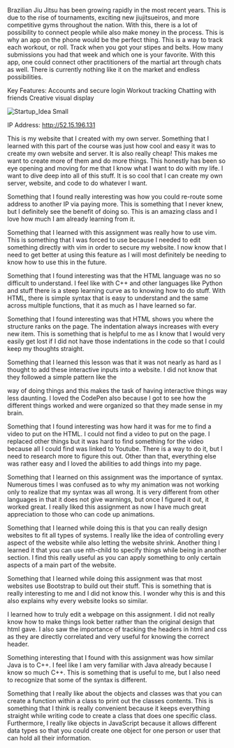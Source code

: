 Brazilian Jiu Jitsu has been growing rapidly in the most recent years. This is due to the rise of tournaments, exciting new jiujitsueiros, and more competitive gyms throughout the nation. With this, there is a lot of possibility to connect people while also make money in the process. This is why an app on the phone would be the perfect thing. This is a way to track each workout, or roll. Track when you got your stipes and belts. How many submissions you had that week and which one is your favorite. With this app, one could connect other practitioners of the martial art through chats as well. There is currently nothing like it on the market and endless possibilities.

Key Features:
Accounts and secure login
Workout tracking
Chatting with friends
Creative visual display

![Startup_Idea Small](https://user-images.githubusercontent.com/123616859/215050634-f116d183-6583-48ad-9308-7d5dc7c12f0d.jpeg)



IP Address: http://52.15.196.131

This is my website that I created with my own server. Something that I learned with this part of the course was just how cool and easy it was to create my own website and server. It is also really cheap! This makes me want to create more of them and do more things. This honestly has been so eye opening and moving for me that I know what I want to do with my life. I want to dive deep into all of this stuff. It is so cool that I can create my own server, website, and code to do whatever I want.

Something that I found really interesting was how you could re-route some address to another IP via paying more. This is something that I never knew, but I definitely see the benefit of doing so. This is an amazing class and I love how much I am already learning from it. 

Something that I learned with this assignment was really how to use vim. This is something that I was forced to use because I needed to edit something directly with vim in order to secure my website. I now know that I need to get better at using this feature as I will most definitely be needing to know how to use this in the future. 

Something that I found interesting was that the HTML language was no so difficult to understand. I feel like with C++ and other languages like Python and stuff there is a steep learning curve as to knowing how to do stuff. With HTML, there is simple syntax that is easy to understand and the same across multiple functions, that it as much as I have learned so far. 

Something that I found interesting was that HTML shows you where the structure ranks on the page. The indentation always increases with every new item. This is something that is helpful to me as I know that I would very easily get lost if I did not have those indentations in the code so that I could keep my thoughts straight. 

Something that I learned this lesson was that it was not nearly as hard as I thought to add these interactive inputs into a website. I did not know that they followed a simple pattern like the <p></p> way of doing things and this makes the task of having interactive things way less daunting. I loved the CodePen also because I got to see how the different things worked and were organized so that they made sense in my brain. 

Something that I found interesting was how hard it was for me to find a video to put on the HTML. I could not find a video to put on the page. I replaced other things but it was hard to find something for the video because all I could find was linked to Youtube. There is a way to do it, but I need to research more to figure this out. Other than that, everything else was rather easy and I loved the abilities to add things into my page. 

Something that I learned on this assignment was the importance of syntax. Numerous times I was confused as to why my animation was not working only to realize that my syntax was all wrong. It is very different from other languages in that it does not give warnings, but once I figured it out, it worked great. I really liked this assignment as now I have much great appreciation to those who can code up animations. 

Something that I learned while doing this is that you can really design websites to fit all types of systems. I really like the idea of controlling every aspect of the website while also letting the website shrink. Another thing I learned it that you can use nth-child to specify things while being in another section. I find this really useful as you can apply something to only certain aspects of a main part of the website. 

Something that I learned while doing this assignment was that most websites use Bootstrap to build out their stuff. This is something that is really interesting to me and I did not know this. I wonder why this is and this also explains why every website looks so similar. 

I learned how to truly edit a webpage on this assignment. I did not really know how to make things look better rather than the original design that html gave. I also saw the importance of tracking the headers in html and css as they are directly correlated and very useful for knowing the correct header.

Something interesting that I found with this assignment was how similar Java is to C++. I feel like I am very familiar with Java already because I know so much C++. This is something that is useful to me, but I also need to recognize that some of the syntax is different. 

Something that I really like about the objects and classes was that you can create a function within a class to print out the classes contents. This is something that I think is really convenient because it keeps everything straight while writing code to create a class that does one specific class. Furthermore, I really like objects in JavaScript because it allows different data types so that you could create one object for one person or user that can hold all their information. 
